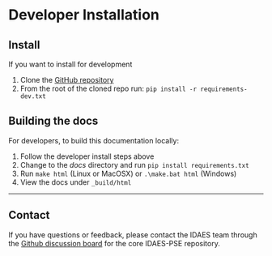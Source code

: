 # Developer Installation

## Install

If you want to install for development

1) Clone the [GitHub repository](https://github.com/IDAES/idaes-ui)
2) From the root of the cloned repo run: `pip install -r requirements-dev.txt`

## Building the docs

For developers, to build this documentation locally:

1) Follow the developer install steps above
2) Change to the *docs* directory and run `pip install requirements.txt` 
3) Run `make html` (Linux or MacOSX) or `.\make.bat html` (Windows)
4) View the docs under `_build/html`

---

## Contact

If you have questions or feedback, please contact the IDAES team through the 
<a href="https://github.com/IDAES/idaes-pse/discussions" _target="blank">Github discussion board</a> 
for the core IDAES-PSE repository.

